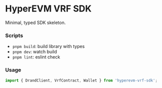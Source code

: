 # HyperEVM VRF SDK

Minimal, typed SDK skeleton.

### Scripts
- `pnpm build`: build library with types
- `pnpm dev`: watch build
- `pnpm lint`: eslint check

### Usage
```ts
import { DrandClient, VrfContract, Wallet } from 'hyperevm-vrf-sdk';
```
